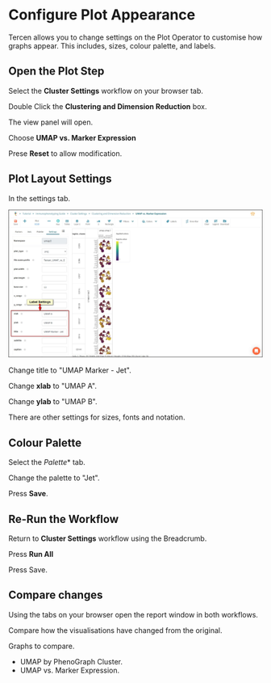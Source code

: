 # Configure Plot Appearance

Tercen allows you to change settings on the Plot Operator to customise how graphs appear. This includes, sizes, colour palette, and labels.

## Open the Plot Step

Select the **Cluster Settings** workflow on your browser tab.

Double Click the **Clustering and Dimension Reduction** box.

The view panel will open.

Choose **UMAP vs. Marker Expression**

Prese **Reset** to allow modification.

## Plot Layout Settings

In the settings tab.

![Screenshot](images/3_UMAP_plot.jpg)

Change title to "UMAP Marker - Jet".

Change **xlab** to "UMAP A".

Change **ylab** to "UMAP B".

There are other settings for sizes, fonts and notation.

## Colour Palette

Select the *Palette** tab.

Change the palette to "Jet".

Press **Save**.

## Re-Run the Workflow

Return to **Cluster Settings** workflow using the Breadcrumb.

Press **Run All**

Press Save.

## Compare changes

Using the tabs on your browser open the report window in both workflows.

Compare how the visualisations have changed from the original.

Graphs to compare.

- UMAP by PhenoGraph Cluster.
- UMAP vs. Marker Expression.
